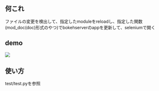 ## 何これ
ファイルの変更を検出して、指定したmoduleをreloadし、指定した関数(mod_doc(doc)形式のやつ)でbokehserverのappを更新して、seleniumで開く

## demo

![](https://gyazo.com/f81ecc0bc2bafbcb0718e52486a5df40.gif)

## 使い方

test/test.pyを参照
